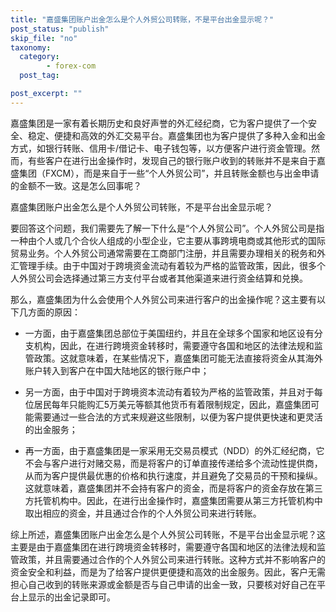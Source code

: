 ```yaml
---
title: "嘉盛集团账户出金怎么是个人外贸公司转账，不是平台出金显示呢？"
post_status: "publish"
skip_file: "no"
taxonomy:
  category:
        - forex-com
  post_tag:

post_excerpt: ""
---
```

嘉盛集团是一家有着长期历史和良好声誉的外汇经纪商，它为客户提供了一个安全、稳定、便捷和高效的外汇交易平台。嘉盛集团也为客户提供了多种入金和出金方式，如银行转账、信用卡/借记卡、电子钱包等，以方便客户进行资金管理。然而，有些客户在进行出金操作时，发现自己的银行账户收到的转账并不是来自于嘉盛集团（FXCM），而是来自于一些“个人外贸公司”，并且转账金额也与出金申请的金额不一致。这是怎么回事呢？

嘉盛集团账户出金怎么是个人外贸公司转账，不是平台出金显示呢？

要回答这个问题，我们需要先了解一下什么是“个人外贸公司”。个人外贸公司是指一种由个人或几个合伙人组成的小型企业，它主要从事跨境电商或其他形式的国际贸易业务。个人外贸公司通常需要在工商部门注册，并且需要办理相关的税务和外汇管理手续。由于中国对于跨境资金流动有着较为严格的监管政策，因此，很多个人外贸公司会选择通过第三方支付平台或者其他渠道来进行资金结算和兑换。

那么，嘉盛集团为什么会使用个人外贸公司来进行客户的出金操作呢？这主要有以下几方面的原因：

* 一方面，由于嘉盛集团总部位于美国纽约，并且在全球多个国家和地区设有分支机构，因此，在进行跨境资金转移时，需要遵守各国和地区的法律法规和监管政策。这就意味着，在某些情况下，嘉盛集团可能无法直接将资金从其海外账户转入到客户在中国大陆地区的银行账户中；

* 另一方面，由于中国对于跨境资本流动有着较为严格的监管政策，并且对于每位居民每年只能购汇5万美元等额其他货币有着限制规定，因此，嘉盛集团可能需要通过一些合法的方式来规避这些限制，以便为客户提供更快速和更灵活的出金服务；

* 再一方面，由于嘉盛集团是一家采用无交易员模式（NDD）的外汇经纪商，它不会与客户进行对赌交易，而是将客户的订单直接传递给多个流动性提供商，从而为客户提供最优惠的价格和执行速度，并且避免了交易员的干预和操纵。这就意味着，嘉盛集团并不会持有客户的资金，而是将客户的资金存放在第三方托管机构中。因此，在进行出金操作时，嘉盛集团需要从第三方托管机构中取出相应的资金，并且通过合作的个人外贸公司来进行转账。

综上所述，嘉盛集团账户出金怎么是个人外贸公司转账，不是平台出金显示呢？这主要是由于嘉盛集团在进行跨境资金转移时，需要遵守各国和地区的法律法规和监管政策，并且需要通过合作的个人外贸公司来进行转账。这种方式并不影响客户的资金安全和利益，而是为了给客户提供更便捷和高效的出金服务。因此，客户无需担心自己收到的转账来源或金额是否与自己申请的出金一致，只要核对好自己在平台上显示的出金记录即可。
